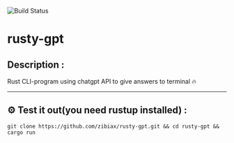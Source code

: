 ![Build Status](https://github.com/zibiax/rusty-gpt/actions/workflows/rust.yml/badge.svg?event=push)
# rusty-gpt

## Description :
Rust CLI-program using chatgpt API to give answers to terminal :fire:

---
## :gear: Test it out(you need rustup installed) :
`git clone https://github.com/zibiax/rusty-gpt.git && cd rusty-gpt && cargo run`
